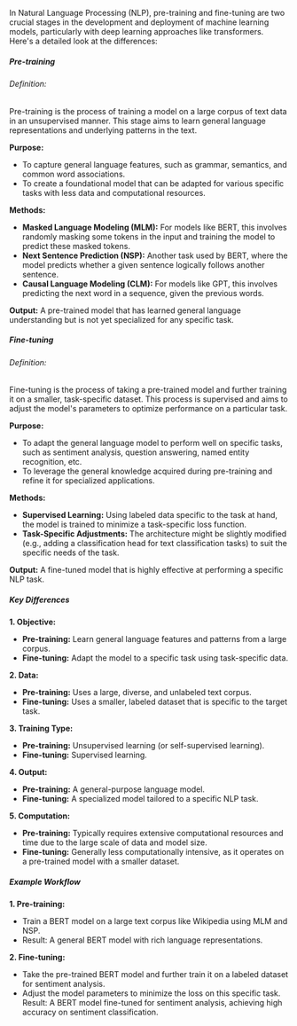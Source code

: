 In Natural Language Processing (NLP), pre-training and fine-tuning are two crucial stages in the development and deployment of machine learning models, particularly with deep learning approaches like transformers. Here's a detailed look at the differences:

##### Pre-training

###### Definition:
Pre-training is the process of training a model on a large corpus of text data in an unsupervised manner. This stage aims to learn general language representations and underlying patterns in the text.

**Purpose:**

- To capture general language features, such as grammar, semantics, and common word associations.
- To create a foundational model that can be adapted for various specific tasks with less data and computational resources.

**Methods:**

- **Masked Language Modeling (MLM):** For models like BERT, this involves randomly masking some tokens in the input and training the model to predict these masked tokens.
- **Next Sentence Prediction (NSP):** Another task used by BERT, where the model predicts whether a given sentence logically follows another sentence.
- **Causal Language Modeling (CLM):** For models like GPT, this involves predicting the next word in a sequence, given the previous words.

**Output:**
A pre-trained model that has learned general language understanding but is not yet specialized for any specific task.

##### Fine-tuning

###### Definition:
Fine-tuning is the process of taking a pre-trained model and further training it on a smaller, task-specific dataset. This process is supervised and aims to adjust the model's parameters to optimize performance on a particular task.

**Purpose:**

- To adapt the general language model to perform well on specific tasks, such as sentiment analysis, question answering, named entity recognition, etc.
- To leverage the general knowledge acquired during pre-training and refine it for specialized applications.

**Methods:**

- **Supervised Learning:** Using labeled data specific to the task at hand, the model is trained to minimize a task-specific loss function.
- **Task-Specific Adjustments:** The architecture might be slightly modified (e.g., adding a classification head for text classification tasks) to suit the specific needs of the task.

**Output:**
A fine-tuned model that is highly effective at performing a specific NLP task.

##### Key Differences
**1. Objective:**

- **Pre-training:** Learn general language features and patterns from a large corpus.
- **Fine-tuning:** Adapt the model to a specific task using task-specific data.

**2. Data:**

- **Pre-training:** Uses a large, diverse, and unlabeled text corpus.
- **Fine-tuning:** Uses a smaller, labeled dataset that is specific to the target task.

**3. Training Type:**

- **Pre-training:** Unsupervised learning (or self-supervised learning).
- **Fine-tuning:** Supervised learning.

**4. Output:**

- **Pre-training:** A general-purpose language model.
- **Fine-tuning:** A specialized model tailored to a specific NLP task.

**5. Computation:**

- **Pre-training:** Typically requires extensive computational resources and time due to the large scale of data and model size.
- **Fine-tuning:** Generally less computationally intensive, as it operates on a pre-trained model with a smaller dataset.

##### Example Workflow

**1. Pre-training:**

- Train a BERT model on a large text corpus like Wikipedia using MLM and NSP.
- Result: A general BERT model with rich language representations.

**2. Fine-tuning:**

- Take the pre-trained BERT model and further train it on a labeled dataset for sentiment analysis.
- Adjust the model parameters to minimize the loss on this specific task.
Result: A BERT model fine-tuned for sentiment analysis, achieving high accuracy on sentiment classification.
